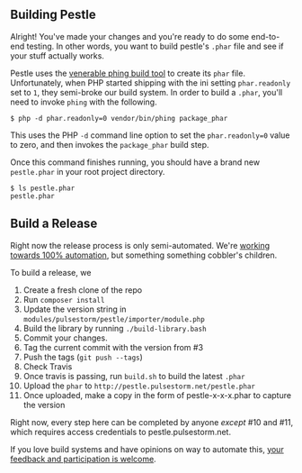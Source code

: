 ## Building Pestle

Alright!  You've made your changes and you're ready to do some end-to-end testing.  In other words, you want to build pestle's `.phar` file and see if your stuff actually works.

Pestle uses the [venerable phing build tool](https://www.phing.info/) to create its `phar` file.  Unfortunately, when PHP started shipping with the ini setting `phar.readonly` set to `1`, they semi-broke our build system.  In order to build a `.phar`, you'll need to invoke `phing` with the following.

```
$ php -d phar.readonly=0 vendor/bin/phing package_phar
```

This uses the PHP `-d` command line option to set the `phar.readonly=0` value to zero, and then invokes the `package_phar` build step.

Once this command finishes running, you should have a brand new `pestle.phar` in your root project directory.

```
$ ls pestle.phar
pestle.phar
```

## Build a Release

Right now the release process is only semi-automated. We're [working towards 100% automation](https://github.com/astorm/pestle/issues/472), but something something cobbler's children.

To build a release, we

1. Create a fresh clone of the repo
2. Run `composer install`
3. Update the version string in `modules/pulsestorm/pestle/importer/module.php`
4. Build the library by running `./build-library.bash`
5. Commit your changes.
6. Tag the current commit with the version from #3
7. Push the tags (`git push --tags`)
8. Check Travis
9. Once travis is passing, run `build.sh` to build the latest `.phar`
10. Upload the `phar` to `http://pestle.pulsestorm.net/pestle.phar`
11. Once uploaded, make a copy in the form of pestle-x-x-x.phar to capture the version

Right now, every step here can be completed by anyone _except_ #10 and #11, which requires access credentials to pestle.pulsestorm.net.

If you love build systems and have opinions on way to automate this, [your feedback and participation is welcome](https://github.com/astorm/pestle/issues/472).
